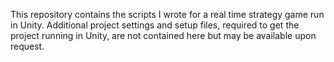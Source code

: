 This repository contains the scripts I wrote for a real time strategy game run in Unity. Additional project settings and setup files, required to get the project running in Unity, are not contained here but may be available upon request. 
